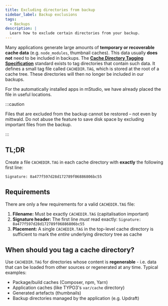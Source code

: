 ```yaml
---
title: Excluding directories from backup
sidebar_label: Backup exclusions
tags:
  - Backups
description: |
  Learn how to exclude certain directories from your backup.
---
```


Many applications generate large amounts of **temporary or recoverable cache data** (e.g. `node_modules`, thumbnail caches). This data usually **does not** need to be included in backups. The [**Cache Directory Tagging Specification**](https://bford.info/cachedir/) standard exists to tag directories that contain such data. It defines a small tag file called `CACHEDIR.TAG`, which is stored at the root of a cache tree. These directories will then no longer be included in our backups.

For the automatically installed apps in mStudio, we have already placed the file in useful locations.

:::caution

Files that are excluded from the backup cannot be restored – not even by mittwald. Do not abuse the feature to save disk space by excluding important files from the backup.

:::

## TL;DR

Create a file `CACHEDIR.TAG` in each cache directory with **exactly** the following first line:

```
Signature: 8a477f597d28d172789f06886806bc55
```

## Requirements

There are only a few requirements for a valid `CACHEDIR.TAG` file:

1. **Filename:** Must be exactly `CACHEDIR.TAG` (capitalisation important)
2. **Signature header:** The first line _must_ read exactly: `Signature: 8a477f597d28d172789f06886806bc55`
3. **Placement:** A single `CACHEDIR.TAG` in the top-level cache directory is sufficient to mark the _entire_ underlying directory tree as cache

## When should you tag a cache directory?

Use `CACHEDIR.TAG` for directories whose content is **regenerable** - i.e. data that can be loaded from other sources or regenerated at any time. Typical examples:

- Package/build caches (Composer, npm, Yarn)
- Application caches (like TYPO3's `var/cache` directory)
- Generated artefacts (thumbnails)
- Backup directories managed by the application (e.g. Updraft)
